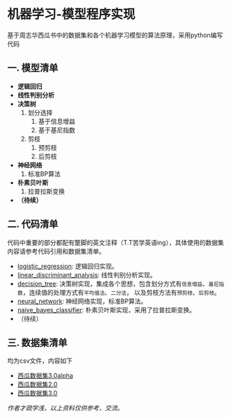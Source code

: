 # 机器学习-模型程序实现
基于周志华西瓜书中的数据集和各个机器学习模型的算法原理，采用python编写代码
## 一. 模型清单
* **逻辑回归**
* **线性判别分析**
* **决策树**  
	1. 划分选择  
		1. 基于信息增益  
    	2. 基于基尼指数  
	2. 剪枝  
		1. 预剪枝  
		2. 后剪枝  
* **神经网络**  
	1. 标准BP算法  
* **朴素贝叶斯**  
	1. 拉普拉斯变换
* **（待续）**
## 二. 代码清单
代码中重要的部分都配有蹩脚的英文注释（T.T苦学英语ing），具体使用的数据集内容请参考代码引用和数据集清单。
* [logistic_regression](https://github.com/SkecisAI/ML-Practice/blob/master/logistic_regression.py): 逻辑回归实现。
* [linear_discriminant_analysis](https://github.com/SkecisAI/ML-Practice/blob/master/linear_discriminant_analysis.py): 线性判别分析实现。
* [decision_tree](https://github.com/SkecisAI/ML-Practice/blob/master/decision_tree.py): 决策树实现，集成各个思想，包含划分方式有`信息增益`、`基尼指数`，连续值的处理方式有`平均值法`、`二分法`，
				 以及剪枝方法有`预剪枝`、`后剪枝`。
* [neural_network](https://github.com/SkecisAI/ML-Practice/blob/master/neural_network.py): 神经网络实现，标准BP算法。
* [naive_bayes_classifier](https://github.com/SkecisAI/ML-Practice/blob/master/naive_bayes_classifier.py): 朴素贝叶斯实现，采用了拉普拉斯变换。
* （待续）
## 三. 数据集清单
均为csv文件，内容如下
* [西瓜数据集3.0alpha](https://github.com/SkecisAI/ML-Practice/blob/master/watermelon.csv)
* [西瓜数据集2.0](https://github.com/SkecisAI/ML-Practice/blob/master/watermelon4.csv)  
* [西瓜数据集3.0](https://github.com/SkecisAI/ML-Practice/blob/master/watermelon3.csv)

*作者才疏学浅，以上资料仅供参考，交流。*
